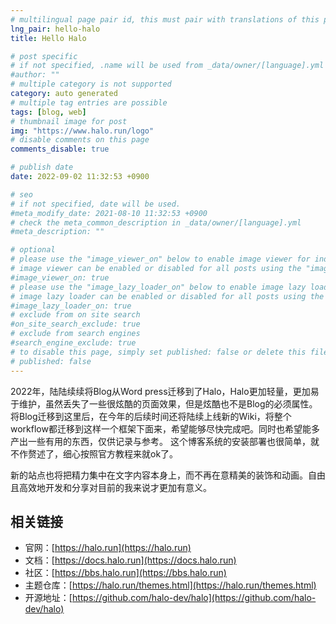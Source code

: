 ```yaml
---
# multilingual page pair id, this must pair with translations of this page. (This name must be unique)
lng_pair: hello-halo
title: Hello Halo

# post specific
# if not specified, .name will be used from _data/owner/[language].yml
#author: ""
# multiple category is not supported
category: auto generated
# multiple tag entries are possible
tags: [blog, web]
# thumbnail image for post
img: "https://www.halo.run/logo"
# disable comments on this page
comments_disable: true

# publish date
date: 2022-09-02 11:32:53 +0900

# seo
# if not specified, date will be used.
#meta_modify_date: 2021-08-10 11:32:53 +0900
# check the meta_common_description in _data/owner/[language].yml
#meta_description: ""

# optional
# please use the "image_viewer_on" below to enable image viewer for individual pages or posts (_posts/ or [language]/_posts folders).
# image viewer can be enabled or disabled for all posts using the "image_viewer_posts: true" setting in _data/conf/main.yml.
#image_viewer_on: true
# please use the "image_lazy_loader_on" below to enable image lazy loader for individual pages or posts (_posts/ or [language]/_posts folders).
# image lazy loader can be enabled or disabled for all posts using the "image_lazy_loader_posts: true" setting in _data/conf/main.yml.
#image_lazy_loader_on: true
# exclude from on site search
#on_site_search_exclude: true
# exclude from search engines
#search_engine_exclude: true
# to disable this page, simply set published: false or delete this file
# published: false
---
```

2022年，陆陆续续将Blog从Word press迁移到了Halo，Halo更加轻量，更加易于维护，虽然丢失了一些很炫酷的页面效果，但是炫酷也不是Blog的必须属性。
将Blog迁移到这里后，在今年的后续时间还将陆续上线新的Wiki，将整个workflow都迁移到这样一个框架下面来，希望能够尽快完成吧。同时也希望能多产出一些有用的东西，仅供记录与参考。
这个博客系统的安装部署也很简单，就不作赘述了，细心按照官方教程来就ok了。

新的站点也将把精力集中在文字内容本身上，而不再在意精美的装饰和动画。自由且高效地开发和分享对目前的我来说才更加有意义。

## 相关链接

- 官网：[https://halo.run](https://halo.run)
- 文档：[https://docs.halo.run](https://docs.halo.run)
- 社区：[https://bbs.halo.run](https://bbs.halo.run)
- 主题仓库：[https://halo.run/themes.html](https://halo.run/themes.html)
- 开源地址：[https://github.com/halo-dev/halo](https://github.com/halo-dev/halo)
